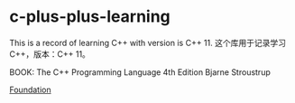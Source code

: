 # c-plus-plus-learning
This is a record of learning C++ with version is C++ 11.
这个库用于记录学习C++，版本：C++ 11。

BOOK: 
The C++ Programming Language 4th Edition Bjarne Stroustrup



[Foundation](Step-1-Foundation.md)

